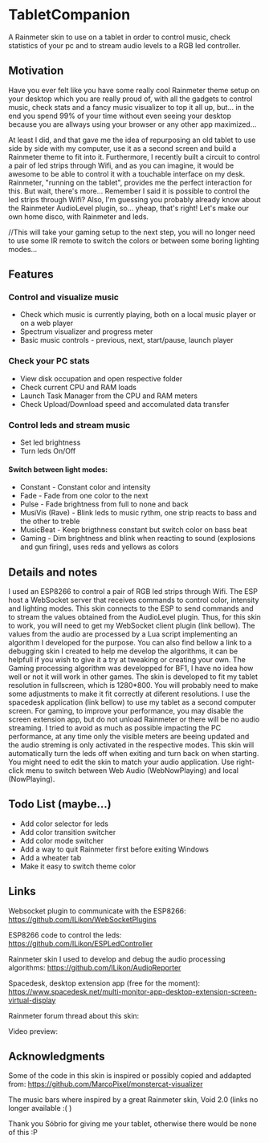 # TabletCompanion
A Rainmeter skin to use on a tablet in order to control music, check statistics of your pc and to stream audio levels to a RGB led controller.

## Motivation
Have you ever felt like you have some really cool Rainmeter theme setup on your desktop which you are really proud of, with all the gadgets to control music, check stats and a fancy music visualizer to top it all up, but... in the end you spend 99% of your time without even seeing your desktop because you are allways using your browser or any other app maximized...

At least I did, and that gave me the idea of repurposing an old tablet to use side by side with my computer, use it as a second screen and build a Rainmeter theme to fit into it.
Furthermore, I recently built a circuit to control a pair of led strips through Wifi, and as you can imagine, it would be awesome to be able to control it with a touchable interface on my desk. Rainmeter, "running on the tablet", provides me the perfect interaction for this. But wait, there's more...
Remember I said it is possible to control the led strips through Wifi? Also, I'm guessing you probably already know about the Rainmeter AudioLevel plugin, so... yheap, that's right! Let's make our own home disco, with Rainmeter and leds.

//This will take your gaming setup to the next step, you will no longer need to use some IR remote to switch the colors or between some boring lighting modes...

## Features

### Control and visualize music
 - Check which music is currently playing, both on a local music player or on a web player
 - Spectrum visualizer and progress meter
 - Basic music controls - previous, next, start/pause, launch player
 
### Check your PC stats
 - View disk occupation and open respective folder
 - Check current CPU and RAM loads
 - Launch Task Manager from the CPU and RAM meters
 - Check Upload/Download speed and accomulated data transfer

### Control leds and stream music
 - Set led brightness
 - Turn leds On/Off
#### Switch between light modes:
 - Constant - Constant color and intensity
 - Fade - Fade from one color to the next
 - Pulse - Fade brightness from full to none and back
 - MusiVis (Rave) - Blink leds to music rythm, one strip reacts to bass and the other to treble
 - MusicBeat - Keep brigthness constant but switch color on bass beat
 - Gaming - Dim brightness and blink when reacting to sound (explosions and gun firing), uses reds and yellows as colors
 
## Details and notes

I used an ESP8266 to control a pair of RGB led strips through Wifi. The ESP host a WebSocket server that receives commands to control color, intensity and lighting modes.
This skin connects to the ESP to send commands and to stream the values obtained from the AudioLevel plugin. Thus, for this skin to work, you will need to get my WebSocket client plugin (link bellow). 
The values from the audio are processed by a Lua script implementing an algorithm I developed for the purpose. You can also find bellow a link to a debugging skin I created to help me develop the algorithms, it can be helpfull if you wish to give it a try at tweaking or creating your own.
The Gaming processing algorithm was developped for BF1, I have no idea how well or not it will work in other games.
The skin is developed to fit my tablet resolution in fullscreen, which is 1280*800. You will probably need to make some adjustments to make it fit correctly at diferent resolutions.
I use the spacedesk application (link bellow) to use my tablet as a second computer screen.
For gaming, to improve your performance, you may disable the screen extension app, but do not unload Rainmeter or there will be no audio streaming.
I tried to avoid as much as possible impacting the PC performance, at any time only the visible meters are beeing updated and the audio streming is only activated in the respective modes.
This skin will automatically turn the leds off when exiting and turn back on when starting.
You might need to edit the skin to match your audio application. Use right-click menu to switch between Web Audio (WebNowPlaying) and local (NowPlaying).

## Todo List (maybe...)
 - Add color selector for leds
 - Add color transition switcher
 - Add color mode switcher
 - Add a way to quit Rainmeter first before exiting Windows
 - Add a wheater tab
 - Make it easy to switch theme color


## Links
Websocket plugin to communicate with the ESP8266: 
https://github.com/ILikon/WebSocketPlugins

ESP8266 code to control the leds:
https://github.com/ILikon/ESPLedController

Rainmeter skin I used to develop and debug the audio processing algorithms:
https://github.com/ILikon/AudioReporter

Spacedesk, desktop extension app (free for the moment):
https://www.spacedesk.net/multi-monitor-app-desktop-extension-screen-virtual-display

Rainmeter forum thread about this skin:

Video preview:


## Acknowledgments
 Some of the code in this skin is inspired or possibly copied and addapted from:
 https://github.com/MarcoPixel/monstercat-visualizer
 
 The music bars where inspired by a great Rainmeter skin, Void 2.0 (links no longer available :( )
 
 Thank you Sóbrio for giving me your tablet, otherwise there would be none of this :P